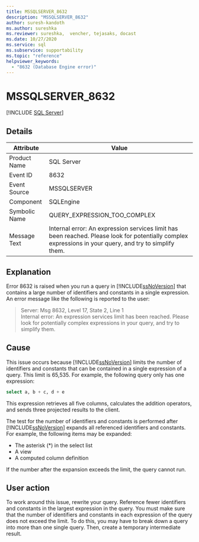 ```yaml
---
title: MSSQLSERVER_8632
description: "MSSQLSERVER_8632"
author: suresh-kandoth
ms.author: sureshka
ms.reviewer: sureshka,  vencher, tejasaks, docast
ms.date: 10/27/2020
ms.service: sql
ms.subservice: supportability
ms.topic: "reference"
helpviewer_keywords:
  - "8632 (Database Engine error)"
---
```

# MSSQLSERVER_8632
 [!INCLUDE [SQL Server](../../includes/applies-to-version/sqlserver.md)]

## Details

|Attribute|Value|
|---|---|
|Product Name|SQL Server|
|Event ID|8632|
|Event Source|MSSQLSERVER|
|Component|SQLEngine|
|Symbolic Name|QUERY_EXPRESSION_TOO_COMPLEX|
|Message Text|Internal error: An expression services limit has been reached. Please look for potentially complex expressions in your query, and try to simplify them.|

## Explanation

Error 8632 is raised when you run a query in [!INCLUDE[ssNoVersion](../../includes/ssnoversion-md.md)] that contains a large number of identifiers and constants in a single expression. An error message like the following is reported to the user:

> Server: Msg 8632, Level 17, State 2, Line 1  
Internal error: An expression services limit has been reached. Please look for potentially complex expressions in your query, and try to simplify them.

## Cause

This issue occurs because [!INCLUDE[ssNoVersion](../../includes/ssnoversion-md.md)] limits the number of identifiers and constants that can be contained in a single expression of a query. This limit is 65,535. For example, the following query only has one expression:

```sql
select a, b + c, d + e
```

This expression retrieves all five columns, calculates the addition operators, and sends three projected results to the client.

The test for the number of identifiers and constants is performed after [!INCLUDE[ssNoVersion](../../includes/ssnoversion-md.md)] expands all referenced identifiers and constants. For example, the following items may be expanded:

- The asterisk (*) in the select list
- A view
- A computed column definition

If the number after the expansion exceeds the limit, the query cannot run.

## User action

To work around this issue, rewrite your query. Reference fewer identifiers and constants in the largest expression in the query. You must make sure that the number of identifiers and constants in each expression of the query does not exceed the limit. To do this, you may have to break down a query into more than one single query. Then, create a temporary intermediate result.
